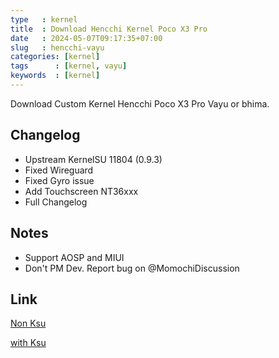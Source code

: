 ```yaml
---
type   : kernel
title  : Download Hencchi Kernel Poco X3 Pro
date   : 2024-05-07T09:17:35+07:00
slug   : hencchi-vayu
categories: [kernel]
tags      : [kernel, vayu]
keywords  : [kernel]
---
```


Download Custom Kernel Hencchi Poco X3 Pro Vayu or bhima.

## Changelog
- Upstream KernelSU 11804 (0.9.3)
- Fixed Wireguard
- Fixed Gyro issue
- Add Touchscreen NT36xxx
- Full Changelog

## Notes
- Support AOSP and MIUI
- Don't PM Dev. Report bug on @MomochiDiscussion

## Link
[Non Ksu](https://drive.google.com/file/d/1rXQb6ddp33xVslDp31YN9acm7-dV-JGZ/view?usp=sharing)

[with Ksu](https://drive.google.com/file/d/1rIhAbHC-faMqydplxuZlXG4mWhgLgeou/view?usp=sharing)

